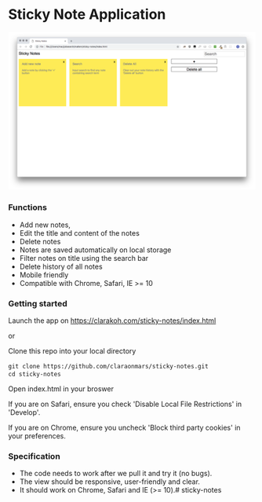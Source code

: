 # Sticky Note Application 
![picture alt](app_image.png)

### Functions

* Add new notes,
* Edit the title and content of the notes
* Delete notes
* Notes are saved automatically on local storage
* Filter notes on title using the search bar
* Delete history of all notes
* Mobile friendly
* Compatible with Chrome, Safari, IE >= 10

### Getting started

Launch the app on https://clarakoh.com/sticky-notes/index.html

or

Clone this repo into your local directory

```
git clone https://github.com/claraonmars/sticky-notes.git
cd sticky-notes

```
Open index.html in your broswer

If you are on Safari, ensure you check 'Disable Local File Restrictions' in 'Develop'.

If you are on Chrome, ensure you uncheck 'Block third party cookies' in your preferences.

### Specification

* The code needs to work after we pull it and try it (no bugs).
* The view should be responsive, user-friendly and clear.
* It should work on Chrome, Safari and IE (>= 10).# sticky-notes
